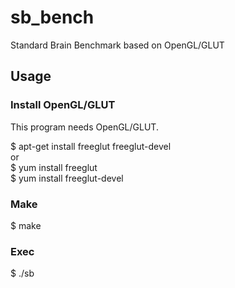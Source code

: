# sb_bench
Standard Brain Benchmark based on OpenGL/GLUT

## Usage
### Install OpenGL/GLUT
This program needs OpenGL/GLUT.    
  
$ apt-get install freeglut freeglut-devel  
or  
$ yum install freeglut  
$ yum install freeglut-devel  
  
### Make
$ make

### Exec
$ ./sb
